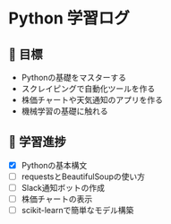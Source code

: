 # Python 学習ログ

## 🎯 目標
- Pythonの基礎をマスターする
- スクレイピングで自動化ツールを作る
- 株価チャートや天気通知のアプリを作る
- 機械学習の基礎に触れる

## 📆 学習進捗
- [x] Pythonの基本構文
- [ ] requestsとBeautifulSoupの使い方
- [ ] Slack通知ボットの作成
- [ ] 株価チャートの表示
- [ ] scikit-learnで簡単なモデル構築
